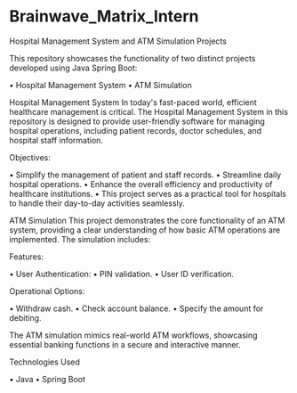 # Brainwave_Matrix_Intern

Hospital Management System and ATM Simulation Projects

This repository showcases the functionality of two distinct projects developed using Java Spring Boot:

•	Hospital Management System
•	ATM Simulation

Hospital Management System
In today's fast-paced world, efficient healthcare management is critical. The Hospital Management System in this repository is designed to provide user-friendly software for managing hospital operations, including patient records, doctor schedules, and hospital staff information.

Objectives:

•	Simplify the management of patient and staff records.
•	Streamline daily hospital operations.
•	Enhance the overall efficiency and productivity of healthcare institutions.
•	This project serves as a practical tool for hospitals to handle their day-to-day activities seamlessly.

ATM Simulation
This project demonstrates the core functionality of an ATM system, providing a clear understanding of how basic ATM operations are implemented. The simulation includes:

Features:

•	User Authentication:
•	PIN validation.
•	User ID verification.

Operational Options:

•	Withdraw cash.
•	Check account balance.
•	Specify the amount for debiting.

The ATM simulation mimics real-world ATM workflows, showcasing essential banking functions in a secure and interactive manner.

Technologies Used

•	Java
•	Spring Boot

